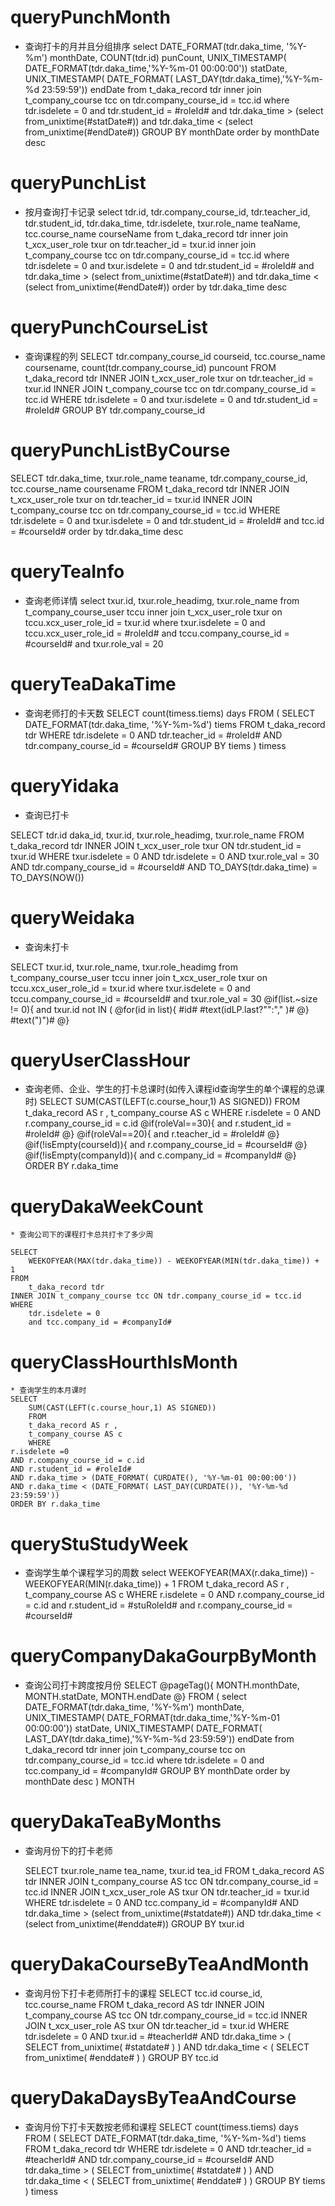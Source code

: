 queryPunchMonth
===
* 查询打卡的月并且分组排序
select 
	DATE_FORMAT(tdr.daka_time, '%Y-%m')  monthDate,
	COUNT(tdr.id) punCount,
	UNIX_TIMESTAMP( DATE_FORMAT(tdr.daka_time,'%Y-%m-01 00:00:00')) statDate,
	UNIX_TIMESTAMP( DATE_FORMAT( LAST_DAY(tdr.daka_time),'%Y-%m-%d 23:59:59')) endDate
from t_daka_record tdr
inner join t_company_course tcc on tdr.company_course_id = tcc.id
where
	tdr.isdelete = 0
	and tdr.student_id = #roleId#
	and tdr.daka_time > (select from_unixtime(#statDate#))
	and tdr.daka_time < (select from_unixtime(#endDate#))
	GROUP BY monthDate
	order by monthDate desc

	
queryPunchList
===
* 按月查询打卡记录
select
	tdr.id,
	tdr.company_course_id,
	tdr.teacher_id,
	tdr.student_id,
	tdr.daka_time,
	tdr.isdelete,
	txur.role_name teaName,
	tcc.course_name courseName
from t_daka_record tdr
inner join t_xcx_user_role txur on tdr.teacher_id = txur.id
inner join t_company_course tcc on tdr.company_course_id = tcc.id
where 
tdr.isdelete = 0
and txur.isdelete = 0
and tdr.student_id = #roleId#
and tdr.daka_time > (select from_unixtime(#statDate#))
and tdr.daka_time < (select from_unixtime(#endDate#))
order by tdr.daka_time desc


queryPunchCourseList
===
* 查询课程的列
SELECT
	tdr.company_course_id courseid,
	tcc.course_name coursename,
	count(tdr.company_course_id) puncount
FROM t_daka_record tdr
INNER JOIN t_xcx_user_role txur on tdr.teacher_id = txur.id
INNER JOIN t_company_course tcc on tdr.company_course_id = tcc.id
WHERE tdr.isdelete = 0
and txur.isdelete = 0
and tdr.student_id = #roleId#
GROUP BY tdr.company_course_id



queryPunchListByCourse
===
SELECT
	tdr.daka_time,
	txur.role_name teaname,
	tdr.company_course_id,
	tcc.course_name coursename
FROM t_daka_record tdr
INNER JOIN t_xcx_user_role txur on tdr.teacher_id = txur.id
INNER JOIN t_company_course tcc on tdr.company_course_id = tcc.id
WHERE tdr.isdelete = 0
and txur.isdelete = 0
and tdr.student_id = #roleId#
and tcc.id = #courseId#
order by tdr.daka_time desc


queryTeaInfo
===
* 查询老师详情
select
	txur.id,
	txur.role_headimg,
	txur.role_name
from t_company_course_user tccu
inner join t_xcx_user_role txur on tccu.xcx_user_role_id = txur.id
where
txur.isdelete = 0
and tccu.xcx_user_role_id = #roleId#
and tccu.company_course_id = #courseId#
and txur.role_val = 20


queryTeaDakaTime
===
* 查询老师打的卡天数
SELECT
	count(timess.tiems) days
FROM
	(
		SELECT
			DATE_FORMAT(tdr.daka_time, '%Y-%m-%d') tiems
		FROM
			t_daka_record tdr
		WHERE
			tdr.isdelete = 0
		AND tdr.teacher_id = #roleId#
		AND tdr.company_course_id = #courseId#
		GROUP BY tiems
	) timess
	
queryYidaka
===
* 查询已打卡

SELECT
	tdr.id daka_id,
	txur.id,
	txur.role_headimg,
	txur.role_name
FROM
	t_daka_record tdr
INNER JOIN t_xcx_user_role txur ON tdr.student_id = txur.id
WHERE
	txur.isdelete = 0
AND tdr.isdelete = 0
AND txur.role_val = 30
AND tdr.company_course_id = #courseId#
AND TO_DAYS(tdr.daka_time) = TO_DAYS(NOW())


queryWeidaka
===
* 查询未打卡

SELECT
	txur.id,
	txur.role_name,
	txur.role_headimg
from t_company_course_user tccu 
inner join t_xcx_user_role txur on tccu.xcx_user_role_id = txur.id
where 
txur.isdelete = 0
and tccu.company_course_id = #courseId#
and txur.role_val = 30
@if(list.~size != 0){
	and txur.id not IN (
		@for(id in list){
			#id#  #text(idLP.last?"":"," )#
		@}
	#text(")")#
@}

queryUserClassHour
===
* 查询老师、企业、学生的打卡总课时(如传入课程id查询学生的单个课程的总课时)
	SELECT
	SUM(CAST(LEFT(c.course_hour,1) AS SIGNED))
	FROM
	t_daka_record AS r ,
	t_company_course AS c
	WHERE
	r.isdelete = 0 
	AND r.company_course_id = c.id
	@if(roleVal==30){
		 and r.student_id = #roleId#
	@} 
	@if(roleVal==20){
		 and r.teacher_id = #roleId#
	@} 
	@if(!isEmpty(courseId)){
		 and r.company_course_id = #courseId#
	@}
	@if(!isEmpty(companyId)){
		 and  c.company_id = #companyId#
	@} 
	 ORDER BY r.daka_time
	 
	 
queryDakaWeekCount
===
	* 查询公司下的课程打卡总共打卡了多少周
	
	SELECT
		WEEKOFYEAR(MAX(tdr.daka_time)) - WEEKOFYEAR(MIN(tdr.daka_time)) + 1
	FROM
		t_daka_record tdr
	INNER JOIN t_company_course tcc ON tdr.company_course_id = tcc.id
	WHERE
		tdr.isdelete = 0
		and tcc.company_id = #companyId#
		
		
queryClassHourthIsMonth
===
	* 查询学生的本月课时
	SELECT
		SUM(CAST(LEFT(c.course_hour,1) AS SIGNED))
		FROM
		t_daka_record AS r ,
		t_company_course AS c
		WHERE
	r.isdelete =0
	AND r.company_course_id = c.id
	AND r.student_id = #roleId#
	AND r.daka_time > (DATE_FORMAT( CURDATE(), '%Y-%m-01 00:00:00'))
	AND r.daka_time < (DATE_FORMAT( LAST_DAY(CURDATE()), '%Y-%m-%d 23:59:59'))
	ORDER BY r.daka_time

	


queryStuStudyWeek
===
* 查询学生单个课程学习的周数
		select 
			WEEKOFYEAR(MAX(r.daka_time)) - WEEKOFYEAR(MIN(r.daka_time)) + 1
		FROM
			t_daka_record AS r ,
			t_company_course AS c
		WHERE
			r.isdelete = 0 
		AND r.company_course_id = c.id
		and r.student_id = #stuRoleId#
		and r.company_course_id = #courseId#


queryCompanyDakaGourpByMonth
===
* 查询公司打卡跨度按月份
SELECT 
	@pageTag(){
		MONTH.monthDate,
		MONTH.statDate,
		MONTH.endDate
	@}
FROM
	(
		select 
			DATE_FORMAT(tdr.daka_time, '%Y-%m')  monthDate,
			UNIX_TIMESTAMP( DATE_FORMAT(tdr.daka_time,'%Y-%m-01 00:00:00')) statDate,
			UNIX_TIMESTAMP( DATE_FORMAT( LAST_DAY(tdr.daka_time),'%Y-%m-%d 23:59:59')) endDate
		from t_daka_record tdr
		inner join t_company_course tcc on tdr.company_course_id = tcc.id
		where
			tdr.isdelete = 0
			and tcc.company_id = #companyId#
			GROUP BY monthDate
			order by monthDate desc
	) MONTH

queryDakaTeaByMonths
===
* 查询月份下的打卡老师

	SELECT
		txur.role_name tea_name,
		txur.id tea_id
	FROM
	t_daka_record AS tdr
	INNER JOIN t_company_course AS tcc ON tdr.company_course_id = tcc.id
	INNER JOIN t_xcx_user_role AS txur ON tdr.teacher_id = txur.id
	WHERE
	tdr.isdelete = 0 
	AND tcc.company_id = #companyId#
	AND tdr.daka_time > (select from_unixtime(#statdate#))
	AND tdr.daka_time < (select from_unixtime(#enddate#))
	GROUP BY txur.id
	
queryDakaCourseByTeaAndMonth
===
* 查询月份下打卡老师所打卡的课程
	SELECT
		tcc.id course_id,
		tcc.course_name
	FROM
		t_daka_record AS tdr
		INNER JOIN t_company_course AS tcc ON tdr.company_course_id = tcc.id
		INNER JOIN t_xcx_user_role AS txur ON tdr.teacher_id = txur.id
	WHERE
		tdr.isdelete = 0 
		AND txur.id = #teacherId# 
		AND tdr.daka_time > ( SELECT from_unixtime( #statdate# ) ) 
		AND tdr.daka_time < ( SELECT from_unixtime( #enddate# ) )
		GROUP BY tcc.id
		
queryDakaDaysByTeaAndCourse
===
* 查询月份下打卡天数按老师和课程
SELECT
	count(timess.tiems) days
FROM
	(
		SELECT
			DATE_FORMAT(tdr.daka_time, '%Y-%m-%d') tiems
		FROM
			t_daka_record tdr
		WHERE
			tdr.isdelete = 0
		AND tdr.teacher_id = #teacherId# 
		AND tdr.company_course_id = #courseId#
		AND tdr.daka_time > ( SELECT from_unixtime( #statdate# ) ) 
		AND tdr.daka_time < ( SELECT from_unixtime( #enddate# ) )
		GROUP BY tiems
	) timess
